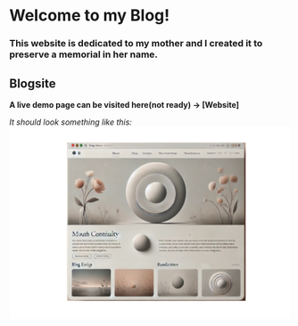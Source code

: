 
# Welcome to my Blog!
### This website is dedicated to my mother and I created it to preserve a memorial in her name.

## Blogsite
**A live demo page can be visited here(not ready) -> [Website]**

_It should look something like this:_
![Preview](websitePreview.jpg)


